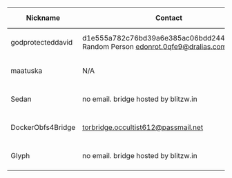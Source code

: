 | Nickname |  Contact | Hashed Fingerprint	| Running | Flags | Last Seen | First Seen | Last Restarted | Advertised Bandwidth | Platform | Version | Version Status | Recommended Version | BridgeDB Distributor | OR Addresses | Transports | BlockList |
|---|---|---|---|---|---|---|---|---|---|---|---|---|---|---|---|---|
|godprotecteddavid | d1e555a782c76bd39a6e385ac06bdd244305c74b  Random Person <edonrot.0qfe9@dralias.com> | 15F30F225D7BCFE9DA50F19CC239AA31E6559F55 | true | Running, V2Dir, Valid | 2025-10-23 05:42:47 | 2025-10-23 01:12:47 | 2025-10-23 02:24:42 | 1098752 | Tor 0.4.8.19 on Linux | 0.4.8.19 | recommended | true | N/A | 10.58.137.72:63692, [fd9f:2e19:3bcf::4a:81eb]:63692 | obfs4 | |
|maatuska | N/A | 370333F60F498713665C6F1B7E939BDFC4864E82 | true | Running, V2Dir, Valid | 2025-10-23 05:42:47 | 2025-10-23 05:12:47 | N/A | 0 | N/A | N/A | N/A | false | N/A | 10.123.37.30:59476 |  | |
|Sedan | no email. bridge hosted by blitzw.in | 6E6B09638468788736FD89C118CF0B1EC9234537 | true | Running, V2Dir, Valid | 2025-10-23 05:42:47 | 2025-10-23 02:12:47 | 2025-10-23 00:39:14 | 0 | Tor 0.4.8.14 on Linux | 0.4.8.14 | recommended | true | N/A | 10.62.237.231:56081 | obfs4 | |
|DockerObfs4Bridge | torbridge.occultist612@passmail.net | 802C868547F6506C7FC33AC3C2B37DDC2BDB7BE8 | true | Running, V2Dir, Valid | 2025-10-23 05:42:47 | 2025-10-23 05:12:47 | 2025-10-23 04:58:47 | 101376 | Tor 0.4.8.13 on Linux | 0.4.8.13 | recommended | true | N/A | 10.162.93.226:57820 |  | |
|Glyph | no email. bridge hosted by blitzw.in | A3B2B519CC7FEA467D621AF1F5E17CF0034CE458 | true | Running, V2Dir, Valid | 2025-10-23 05:42:47 | 2025-10-23 00:42:47 | 2025-10-23 00:39:14 | 0 | Tor 0.4.8.14 on Linux | 0.4.8.14 | recommended | true | N/A | 10.73.211.205:53715 | obfs4 | |
